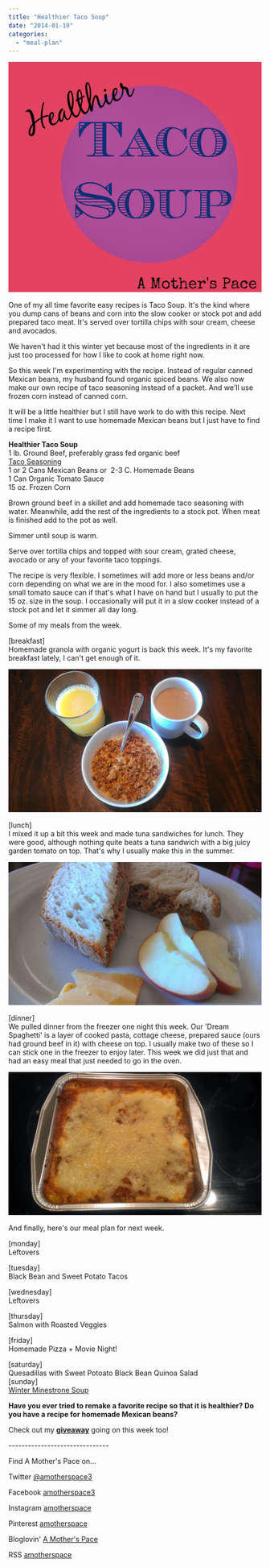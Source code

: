 ```yaml
---
title: "Healthier Taco Soup"
date: "2014-01-19"
categories: 
  - "meal-plan"
---
```


[![Healthier Taco Soup | A Mother's Pace](images/TacoSoup1.jpg "Healthier Taco Soup | A Mother's Pace")](http://amotherspace.net/wp-content/uploads/2014/01/TacoSoup1.jpg)

One of my all time favorite easy recipes is Taco Soup. It's the kind where you dump cans of beans and corn into the slow cooker or stock pot and add prepared taco meat. It's served over tortilla chips with sour cream, cheese and avocados.   
  
We haven't had it this winter yet because most of the ingredients in it are just too processed for how I like to cook at home right now.   
  
So this week I'm experimenting with the recipe. Instead of regular canned Mexican beans, my husband found organic spiced beans. We also now make our own recipe of taco seasoning instead of a packet. And we'll use frozen corn instead of canned corn.  
  
It will be a little healthier but I still have work to do with this recipe. Next time I make it I want to use homemade Mexican beans but I just have to find a recipe first.  
  
**Healthier Taco Soup**  
1 lb. Ground Beef, preferably grass fed organic beef  
[Taco Seasoning](http://allrecipes.com/recipe/taco-seasoning-i/)  
1 or 2 Cans Mexican Beans or  2-3 C. Homemade Beans  
1 Can Organic Tomato Sauce  
15 oz. Frozen Corn  
  
Brown ground beef in a skillet and add homemade taco seasoning with water. Meanwhile, add the rest of the ingredients to a stock pot. When meat is finished add to the pot as well.  
  
Simmer until soup is warm.  
  
Serve over tortilla chips and topped with sour cream, grated cheese, avocado or any of your favorite taco toppings.  
  
The recipe is very flexible. I sometimes will add more or less beans and/or corn depending on what we are in the mood for. I also sometimes use a small tomato sauce can if that's what I have on hand but I usually to put the 15 oz. size in the soup. I occasionally will put it in a slow cooker instead of a stock pot and let it simmer all day long.  
  
Some of my meals from the week.  
  
\[breakfast\]  
Homemade granola with organic yogurt is back this week. It's my favorite breakfast lately, I can't get enough of it.  
  
  

[![Healthier Taco Soup | A Mother's Pace](images/IMAG4125.jpg "Healthier Taco Soup | A Mother's Pace")](http://amotherspace.net/wp-content/uploads/2014/01/IMAG4125.jpg)

  
  
\[lunch\]  
I mixed it up a bit this week and made tuna sandwiches for lunch. They were good, although nothing quite beats a tuna sandwich with a big juicy garden tomato on top. That's why I usually make this in the summer.  
  
  

[![Healthier Taco Soup | A Mother's Pace](images/IMAG4132.jpg "Healthier Taco Soup | A Mother's Pace")](http://amotherspace.net/wp-content/uploads/2014/01/IMAG4132.jpg)

  
\[dinner\]  
We pulled dinner from the freezer one night this week. Our 'Dream Spaghetti' is a layer of cooked pasta, cottage cheese, prepared sauce (ours had ground beef in it) with cheese on top. I usually make two of these so I can stick one in the freezer to enjoy later. This week we did just that and had an easy meal that just needed to go in the oven.  
  
  

[![Healthier Taco Soup | A Mother's Pace](images/IMAG4119.jpg "Healthier Taco Soup | A Mother's Pace")](http://amotherspace.net/wp-content/uploads/2014/01/IMAG4119.jpg)

  
  
And finally, here's our meal plan for next week.  
  
\[monday\]  
Leftovers  
  
\[tuesday\]  
Black Bean and Sweet Potato Tacos  
  
\[wednesday\]  
Leftovers  
  
\[thursday\]  
Salmon with Roasted Veggies  
  
\[friday\]  
Homemade Pizza + Movie Night!  
  
\[saturday\]  
Quesadillas with Sweet Potoato Black Bean Quinoa Salad  
\[sunday\]  
[Winter Minestrone Soup](http://tastykitchen.com/recipes/soups/hearty-winter-minestrone-soup/)   
  
  

**Have you ever tried to remake a favorite recipe so that it is healthier? Do you have a recipe for homemade Mexican beans?**

  
  

Check out my **[giveaway](http://amotherspace.blogspot.com/2014/01/powered-by-bits-review-and-giveaway.html#.Ut-2VvTnard)** going on this week too!

  
  

\-------------------------------

  

Find A Mother's Pace on...  
  
Twitter [@amotherspace3](https://twitter.com/amotherspace3)  
  
Facebook [amotherspace3](http://facebook.com/amotherspace3)  
  
Instagram [amotherspace](http://instagram.com/amotherspace)  
  
Pinterest [amotherspace](http://pinterest.com/amotherspace/)  
  
Bloglovin' [A Mother's Pace](http://www.bloglovin.com/en/blog/6680087)  
  
RSS [amotherspace](http://feeds.feedburner.com/amotherspace)
